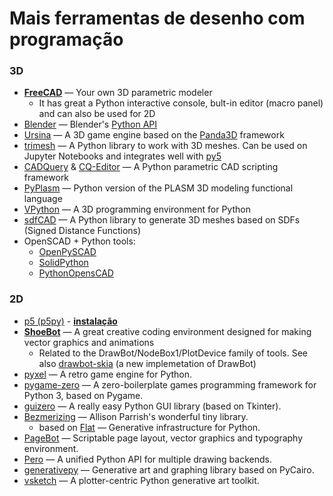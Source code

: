 # Mais ferramentas de desenho com programação

### 3D 

- **[FreeCAD](https://freecadweb.org)** — Your own 3D parametric modeler
  - It has great a Python interactive console, bult-in editor (macro panel) and can also be used for 2D
- [Blender](https://blender.org) — Blender's [Python API](https://docs.blender.org/api/current/index.html)
- [Ursina](https://www.ursinaengine.org/) — A 3D game engine based on the [Panda3D](https://www.panda3d.org/) framework
- [trimesh](https://trimesh.org/) — A Python library to work with 3D meshes. Can be used on Jupyter Notebooks and integrates well with [py5](https://p5coding.org)
- [CADQuery](https://github.com/CadQuery/cadquery) & [CQ-Editor](https://github.com/CadQuery/CQ-editor) — A Python parametric CAD scripting framework
- [PyPlasm](https://github.com/plasm-language/pyplasm) — Python version of the PLASM 3D modeling functional language
- [VPython](https://vpython.org/) — A 3D programming environment for Python
- [sdfCAD](https://gitlab.com/nobodyinperson/sdfcad) — A Python library to generate 3D meshes based on SDFs (Signed Distance Functions)
- OpenSCAD + Python tools:
  - [OpenPySCAD](https://github.com/taxpon/openpyscad)
  - [SolidPython](https://github.com/SolidCode/SolidPython)
  - [PythonOpensCAD](https://www.bvcw.org/)

### 2D

- [p5 (p5py)](https://p5.readthedocs.io/en/latest/)  -  [**instalação**](instalacao_p5py.md)
- **[ShoeBot](https://shoebot.github.io/)** — A great creative coding environment designed for making vector graphics and animations 
  - Related to the DrawBot/NodeBox1/PlotDevice family of tools. See also [drawbot-skia](https://github.com/justvanrossum/drawbot-skia) (a new implemetation of DrawBot) 
- [pyxel](https://pypi.org/project/pyxel/) — A retro game engine for Python.
- [pygame-zero](https://pygame-zero.readthedocs.io/en/stable/) — A zero-boilerplate games programming framework for Python 3, based on Pygame.
- [guizero](https://lawsie.github.io/guizero/drawing//) — A really easy Python GUI library (based on Tkinter).
- [Bezmerizing](https://github.com/aparrish/bezmerizing/blob/master/demo.ipynb) — Allison Parrish's wonderful tiny library.
  - based on [Flat](https://xxyxyz.org/flat) — Generative infrastructure for Python.
- [PageBot](https://github.com/PageBot/PageBot) — Scriptable page layout, vector graphics and typography environment.
- [Pero](https://github.com/xxao/pero) — A unified Python API for multiple drawing backends. 
- [generativepy](https://github.com/martinmcbride/generativepy) — Generative art and graphing library based on PyCairo.
- [vsketch](https://github.com/abey79/vsketch) — A plotter-centric Python generative art toolkit. 

